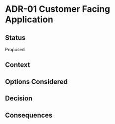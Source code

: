 # ADR-01 Customer Facing Application

## Status
Proposed

## Context

## Options Considered


## Decision

## Consequences

